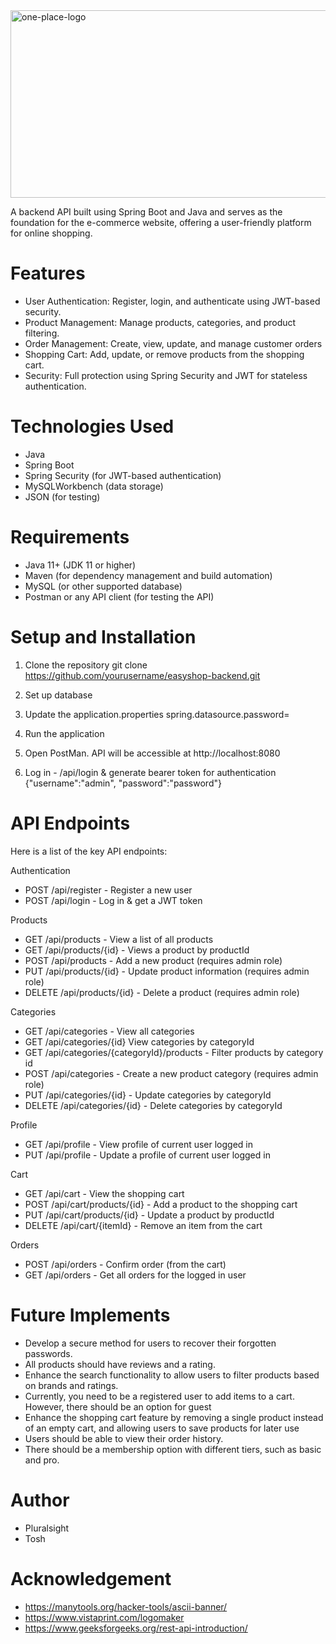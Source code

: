 <img width="1000" alt="one-place-logo" src="https://github.com/user-attachments/assets/e5dd1d59-62d3-4feb-b2ac-cf8c0410ab97" height="300"/>

A backend API built using Spring Boot and Java and serves as the foundation for the e-commerce website,
offering a user-friendly platform for online shopping.

# Features
- User Authentication: Register, login, and authenticate using JWT-based security.
- Product Management: Manage products, categories, and product filtering.
- Order Management: Create, view, update, and manage customer orders 
- Shopping Cart: Add, update, or remove products from the shopping cart.
- Security: Full protection using Spring Security and JWT for stateless authentication.

# Technologies Used
- Java 
- Spring Boot 
- Spring Security (for JWT-based authentication)
- MySQLWorkbench (data storage)
- JSON (for testing)

# Requirements
- Java 11+ (JDK 11 or higher)
- Maven (for dependency management and build automation)
- MySQL (or other supported database)
- Postman or any API client (for testing the API) 

# Setup and Installation
1. Clone the repository
git clone https://github.com/yourusername/easyshop-backend.git

2. Set up database
    
3. Update the application.properties
spring.datasource.password= <yourpassword>

4. Run the application

5. Open PostMan. API will be accessible at http://localhost:8080

6. Log in - /api/login & generate bearer token for authentication {"username":"admin", "password":"password"} 
   

# API Endpoints
Here is a list of the key API endpoints:

Authentication

- POST /api/register - Register a new user 
- POST /api/login - Log in & get a JWT token

Products

- GET /api/products - View a list of all products 
- GET /api/products/{id} - Views a product by productId
- POST /api/products - Add a new product (requires admin role) 
- PUT /api/products/{id} - Update product information (requires admin role) 
- DELETE /api/products/{id} - Delete a product (requires admin role) 

Categories

- GET /api/categories - View all categories
- GET /api/categories/{id} View categories by categoryId
- GET /api/categories/{categoryId}/products - Filter products by category id
- POST /api/categories - Create a new product category (requires admin role) 
- PUT /api/categories/{id} - Update categories by categoryId
- DELETE /api/categories/{id} - Delete categories by categoryId

Profile
- GET /api/profile - View profile of current user logged in
- PUT /api/profile - Update a profile of current user logged in 

Cart

- GET /api/cart - View the shopping cart 
- POST /api/cart/products/{id} - Add a product to the shopping cart 
- PUT /api/cart/products/{id} - Update a product by productId  
- DELETE /api/cart/{itemId} - Remove an item from the cart 

Orders

- POST /api/orders - Confirm order (from the cart) 
- GET /api/orders - Get all orders for the logged in user 

# Future Implements

- Develop a secure method for users to recover their forgotten passwords.
- All products should have reviews and a rating.
- Enhance the search functionality to allow users to filter products based on brands and ratings.
- Currently, you need to be a registered user to add items to a cart. However, there should be an option for guest
- Enhance the shopping cart feature by removing a single product instead of an empty cart, and allowing users to save products for later use
- Users should be able to view their order history.
- There should be a membership option with different tiers, such as basic and pro.


# Author 
- Pluralsight
- Tosh

# Acknowledgement 

- https://manytools.org/hacker-tools/ascii-banner/
- https://www.vistaprint.com/logomaker
- https://www.geeksforgeeks.org/rest-api-introduction/
